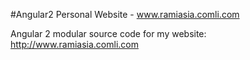 #Angular2 Personal Website - www.ramiasia.comli.com

Angular 2 modular source code for my website: http://www.ramiasia.comli.com

